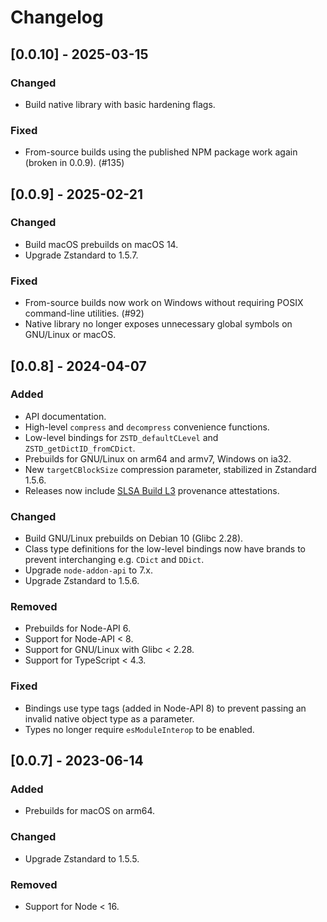 # Changelog

## [0.0.10] - 2025-03-15

### Changed

- Build native library with basic hardening flags.

### Fixed

- From-source builds using the published NPM package work again (broken in 0.0.9). (#135)

## [0.0.9] - 2025-02-21

### Changed

- Build macOS prebuilds on macOS 14.
- Upgrade Zstandard to 1.5.7.

### Fixed

- From-source builds now work on Windows without requiring POSIX command-line utilities. (#92)
- Native library no longer exposes unnecessary global symbols on GNU/Linux or macOS.

## [0.0.8] - 2024-04-07

### Added

- API documentation.
- High-level `compress` and `decompress` convenience functions.
- Low-level bindings for `ZSTD_defaultCLevel` and `ZSTD_getDictID_fromCDict`.
- Prebuilds for GNU/Linux on arm64 and armv7, Windows on ia32.
- New `targetCBlockSize` compression parameter, stabilized in Zstandard 1.5.6.
- Releases now include [SLSA Build L3](https://slsa.dev/spec/v1.0/levels#build-l3) provenance attestations.

### Changed

- Build GNU/Linux prebuilds on Debian 10 (Glibc 2.28).
- Class type definitions for the low-level bindings now have brands to prevent interchanging e.g. `CDict` and `DDict`.
- Upgrade `node-addon-api` to 7.x.
- Upgrade Zstandard to 1.5.6.

### Removed

- Prebuilds for Node-API 6.
- Support for Node-API < 8.
- Support for GNU/Linux with Glibc < 2.28.
- Support for TypeScript < 4.3.

### Fixed

- Bindings use type tags (added in Node-API 8) to prevent passing an invalid native object type as a parameter.
- Types no longer require `esModuleInterop` to be enabled.

## [0.0.7] - 2023-06-14

### Added

- Prebuilds for macOS on arm64.

### Changed

- Upgrade Zstandard to 1.5.5.

### Removed

- Support for Node < 16.
